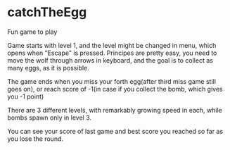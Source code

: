 # catchTheEgg
Fun game to play

Game starts with level 1, and the level might be changed in menu, which opens when "Escape" is pressed. 
Principes are pretty easy, you need to move the wolf through arrows in keyboard, and the goal is to collect as many eggs, as it is possible. 

The game ends when you miss your forth egg(after third miss game still goes on), or reach score of -1(in case if you collect the bomb, which gives you -1 point)

There are 3 different levels, with remarkably growing speed in each, while bombs spawn only in level 3.

You can see your score of last game and best score you reached so far as you lose the round.


